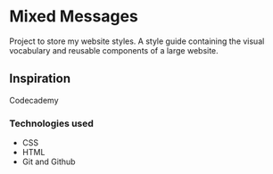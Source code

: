 # Mixed Messages
Project to store my website styles. A style guide containing the visual vocabulary and reusable components of a large website.
## Inspiration
Codecademy 
### Technologies used
- CSS
- HTML
- Git and Github

